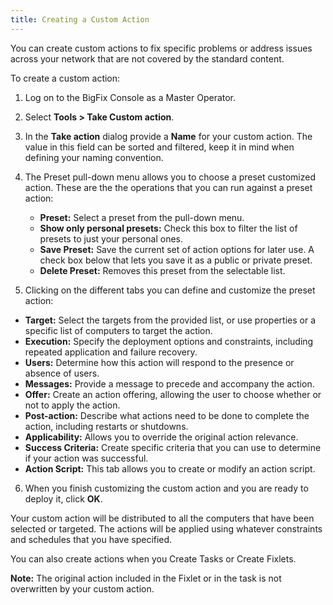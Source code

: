 ```yaml
---
title: Creating a Custom Action
---
```


You can create custom actions to fix specific problems or address issues across your
network that are not covered by the standard content.

To create a custom action:

1. Log on to the BigFix Console as a Master Operator.

2. Select **Tools > Take Custom action**.

3. In the **Take action** dialog provide a **Name** for your custom action. The value in this field can be sorted and filtered, keep it in mind when defining your naming convention.

4. The Preset pull-down menu allows you to choose a preset customized action. These are the the operations that you can run against a preset action:
   * **Preset:** Select a preset from the pull-down menu.
   * **Show only personal presets:** Check this box to filter the list of presets to just your personal ones.
   * **Save Preset:** Save the current set of action options for later use. A check box below that lets you save it as a public or private preset.
   * **Delete Preset:** Removes this preset from the selectable list.

5. Clicking on the different tabs you can define and customize the preset action:

 * **Target:** Select the targets from the provided list, or use properties or a specific list of computers to target the action.
 * **Execution:** Specify the deployment options and constraints, including repeated application and failure recovery.
 * **Users:** Determine how this action will respond to the presence or absence of users.
 * **Messages:** Provide a message to precede and accompany the action.
 * **Offer:** Create an action offering, allowing the user to choose whether or not to apply the action.
 * **Post-action:** Describe what actions need to be done to complete the action, including restarts or shutdowns.
 * **Applicability:** Allows you to override the original action relevance.
 * **Success Criteria:** Create specific criteria that you can use to determine if your action was successful.
 * **Action Script:** This tab allows you to create or modify an action script.

6. When you finish customizing the custom action and you are ready to deploy it, click **OK**.

Your custom action will be distributed to all the computers that have been selected or targeted. 
The actions will be applied using whatever constraints and schedules that you have specified.

You can also create actions when you Create Tasks or Create Fixlets.

**Note:** The original action included in the Fixlet or in the task is not overwritten by your custom action.

